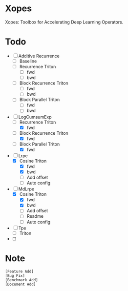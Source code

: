 # Xopes

Xopes: Toolbox for Accelerating Deep Learning Operators.

# Todo
- [ ] Additive Recurrence
  - [ ] Baseline
  - [ ] Recurrence Triton
    - [ ] fwd
    - [ ] bwd
  - [ ] Block Recurrence Triton
    - [ ] fwd
    - [ ] bwd
  - [ ] Block Parallel Triton
    - [ ] fwd
    - [ ] bwd
- [ ] LogCumsumExp
  - [ ] Recurrence Triton
    - [x] fwd
  - [ ] Block Recurrence Triton
    - [x] fwd
  - [ ] Block Parallel Triton
    - [x] fwd
- [ ] Lrpe
  - [x] Cosine Triton
    - [x] fwd
    - [x] bwd
    - [ ] Add offset
    - [ ] Auto config
- [ ] MdLrpe
  - [x] Cosine Triton
    - [x] fwd
    - [x] bwd
    - [ ] Add offset
    - [ ] Readme
    - [ ] Auto config
- [ ] Tpe
  - [ ] Triton
- [ ]

# Note
```
[Feature Add]
[Bug Fix]
[Benchmark Add]
[Document Add]
```
